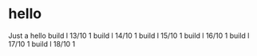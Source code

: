 # hello
Just a hello
build l 13/10 1
build l 14/10 1
build l 15/10 1
build l 16/10 1
build l 17/10 1
build l 18/10 1
